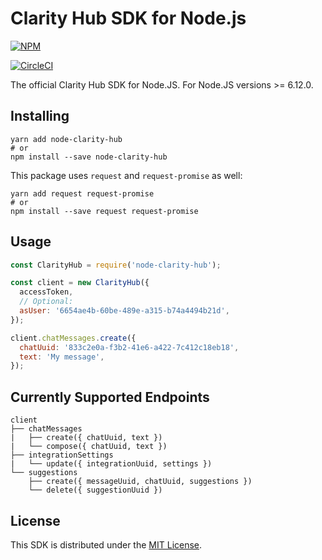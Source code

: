 # Clarity Hub SDK for Node.js

[![NPM](https://nodei.co/npm/node-clarity-hub.png)](https://nodei.co/npm/node-clarity-hub/)

[![CircleCI](https://circleci.com/gh/clarityhub/node-clarity-hub/tree/master.svg?style=svg&circle-token=bb12ad3dce1b089d3cfec99839a2bbd0eda5b322)](https://circleci.com/gh/clarityhub/node-clarity-hub/tree/master)

The official Clarity Hub SDK for Node.JS. For Node.JS versions >= 6.12.0.

## Installing

```
yarn add node-clarity-hub
# or
npm install --save node-clarity-hub
```

This package uses `request` and `request-promise` as well:

```
yarn add request request-promise
# or
npm install --save request request-promise
```

## Usage

```js
const ClarityHub = require('node-clarity-hub');

const client = new ClarityHub({
  accessToken,
  // Optional:
  asUser: '6654ae4b-60be-489e-a315-b74a4494b21d',
});

client.chatMessages.create({
  chatUuid: '833c2e0a-f3b2-41e6-a422-7c412c18eb18',
  text: 'My message',
});
```

## Currently Supported Endpoints

```
client
├── chatMessages
|   ├── create({ chatUuid, text })
|   └── compose({ chatUuid, text })
├── integrationSettings
|   └── update({ integrationUuid, settings })
└── suggestions
    ├── create({ messageUuid, chatUuid, suggestions })
    └── delete({ suggestionUuid })
```

## License

This SDK is distributed under the [MIT License](./LICENSE).